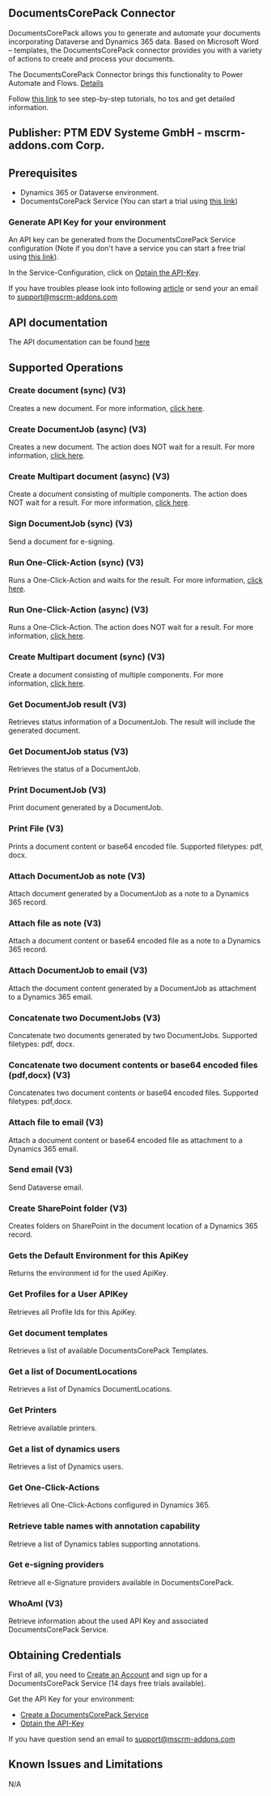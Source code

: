 

## DocumentsCorePack Connector
DocumentsCorePack allows you to generate and automate your documents incorporating Dataverse and Dynamics 365 data. Based on Microsoft Word – templates, the DocumentsCorePack connector provides you with a variety of actions to create and process your documents.

The DocumentsCorePack Connector brings this functionality to Power Automate and Flows.
[Details](https://www.mscrm-addons.com/Products/DocumentsCorePack) 

Follow [this link](https://short.mscrm-addons.com/dcpconnector) to see step-by-step tutorials, ho tos and get detailed information.

## Publisher: PTM EDV Systeme GmbH - mscrm-addons.com Corp.


## Prerequisites


- Dynamics 365 or Dataverse environment. 
- DocumentsCorePack Service (You can start a trial using [this link](https://short.mscrm-addons.com/dcptrial))

### Generate API Key for your environment
An API key can be generated from the DocumentsCorePack Service configuration (Note if you don't have a service you can start a free trial using [this link](https://short.mscrm-addons.com/dcptrial)).

In the Service-Configuration, click on [Optain the API-Key](https://short.mscrm-addons.com/getapikeyimg).

If you have troubles please look into following [article](https://short.mscrm-addons.com/getapikey) or send your an email to support@mscrm-addons.com 


## API documentation
The API documentation can be found [here](https://short.mscrm-addons.com/apidocu)

## Supported Operations

### Create document (sync) (V3)
Creates a new document. For more information, [click here](https://short.mscrm-addons.com/createdocumentjob).

### Create DocumentJob (async) (V3)
Creates a new document. The action does NOT wait for a result. For more information, [click here](https://short.mscrm-addons.com/createdocumentjobasync).

### Create Multipart document (async) (V3)
Create a document consisting of multiple components. The action does NOT wait for a result. For more information, [click here](https://short.mscrm-addons.com/multipart).

### Sign DocumentJob (sync) (V3)
Send a document for e-signing.

### Run One-Click-Action (sync) (V3)
Runs a One-Click-Action and waits for the result. For more information, [click here](https://short.mscrm-addons.com/oca).

### Run One-Click-Action (async) (V3)
Runs a One-Click-Action. The action does NOT wait for a result. For more information, [click here](https://short.mscrm-addons.com/oca).

### Create Multipart document (sync) (V3)
Create a document consisting of multiple components. For more information, [click here](https://short.mscrm-addons.com/multipart).

### Get DocumentJob result (V3)
Retrieves status information of a DocumentJob. The result will include the generated document.

### Get DocumentJob status (V3)
Retrieves the status of a DocumentJob.

### Print DocumentJob (V3)
Print document generated by a DocumentJob.

### Print File (V3)
Prints a document content or base64 encoded file. Supported filetypes: pdf, docx.

### Attach DocumentJob as note (V3)
Attach document generated by a DocumentJob as a note to a Dynamics 365 record.

### Attach file as note (V3)
Attach a document content or base64 encoded file as a note to a Dynamics 365 record.

### Attach DocumentJob to email (V3)
Attach the document content generated by a DocumentJob as attachment to a Dynamics 365 email.

### Concatenate two DocumentJobs (V3)
Concatenate two documents generated by two DocumentJobs. Supported filetypes: pdf, docx.

### Concatenate two document contents or base64 encoded files (pdf,docx) (V3)
Concatenates two document contents or base64 encoded files. Supported filetypes: pdf,docx.

### Attach file to email (V3)
Attach a document content or base64 encoded file as attachment to a Dynamics 365 email.

### Send email (V3)
Send Dataverse email.

### Create SharePoint folder (V3)
Creates folders on SharePoint in the document location of a Dynamics 365 record.

### Gets the Default Environment for this ApiKey
Returns the environment id for the used ApiKey.

### Get Profiles for a User APIKey
Retrieves all Profile Ids for this ApiKey.

### Get document templates
Retrieves a list of available DocumentsCorePack Templates.

### Get a list of DocumentLocations
Retrieves a list of Dynamics DocumentLocations.

### Get Printers
Retrieve available printers.

### Get a list of dynamics users
Retrieves a list of Dynamics users.

### Get One-Click-Actions
Retrieves all One-Click-Actions configured in Dynamics 365.

### Retrieve table names with annotation capability
Retrieve a list of Dynamics tables supporting annotations.

### Get e-signing providers
Retrieve all e-Signature providers available in DocumentsCorePack.

### WhoAmI (V3)
Retrieve information about the used API Key and associated DocumentsCorePack Service.

## Obtaining Credentials

First of all, you need to [Create an Account](https://short.mscrm-addons.com/myaccount) 
and sign up for a DocumentsCorePack Service (14 days free trials available).

Get the API Key for your environment:
- [Create a DocumentsCorePack Service](https://short.mscrm-addons.com/serviceconfig)
- [Optain the API-Key](https://short.mscrm-addons.com/getapikeyimg)


If you have question send an email to support@mscrm-addons.com

## Known Issues and Limitations
N/A
